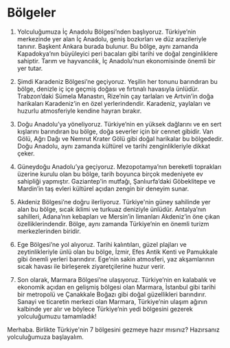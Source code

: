 # Bölgeler

1) Yolculuğumuza İç Anadolu Bölgesi’nden başlıyoruz. Türkiye’nin merkezinde yer alan İç Anadolu, geniş bozkırları ve düz arazileriyle tanınır. Başkent Ankara burada bulunur. Bu bölge, aynı zamanda Kapadokya’nın büyüleyici peri bacaları gibi tarihi ve doğal zenginliklere sahiptir. Tarım ve hayvancılık, İç Anadolu’nun ekonomisinde önemli bir yer tutar.

2) Şimdi Karadeniz Bölgesi’ne geçiyoruz. Yeşilin her tonunu barındıran bu bölge, denizle iç içe geçmiş doğası ve fırtınalı havasıyla ünlüdür. Trabzon’daki Sümela Manastırı, Rize’nin çay tarlaları ve Artvin’in doğa harikaları Karadeniz’in en özel yerlerindendir. Karadeniz, yaylaları ve huzurlu atmosferiyle kendine hayran bırakır.

3) Doğu Anadolu’ya yöneliyoruz. Türkiye’nin en yüksek dağlarını ve en sert kışlarını barındıran bu bölge, doğa severler için bir cennet gibidir. Van Gölü, Ağrı Dağı ve Nemrut Krater Gölü gibi doğal harikalar bu bölgededir. Doğu Anadolu, aynı zamanda kültürel ve tarihi zenginlikleriyle dikkat çeker.

4) Güneydoğu Anadolu’ya geçiyoruz. Mezopotamya’nın bereketli toprakları üzerine kurulu olan bu bölge, tarih boyunca birçok medeniyete ev sahipliği yapmıştır. Gaziantep'in mutfağı, Şanlıurfa’daki Göbeklitepe ve Mardin’in taş evleri kültürel açıdan zengin bir deneyim sunar.

5) Akdeniz Bölgesi’ne doğru ilerliyoruz. Türkiye'nin güney sahilinde yer alan bu bölge, sıcak iklimi ve turkuaz deniziyle ünlüdür. Antalya’nın sahilleri, Adana’nın kebapları ve Mersin’in limanları Akdeniz’in öne çıkan özelliklerindendir. Bölge, aynı zamanda Türkiye’nin en önemli turizm merkezlerinden biridir.

6) Ege Bölgesi’ne yol alıyoruz. Tarihi kalıntıları, güzel plajları ve zeytinlikleriyle ünlü olan bu bölge, İzmir, Efes Antik Kenti ve Pamukkale gibi önemli yerleri barındırır. Ege’nin sakin atmosferi, yaz akşamlarının sıcak havası ile birleşerek ziyaretçilerine huzur verir.

7) Son olarak, Marmara Bölgesi’ne ulaşıyoruz. Türkiye’nin en kalabalık ve ekonomik açıdan en gelişmiş bölgesi olan Marmara, İstanbul gibi tarihi bir metropolü ve Çanakkale Boğazı gibi doğal güzellikleri barındırır. Sanayi ve ticaretin merkezi olan Marmara, Türkiye’nin ulaşım ağının kalbinde yer alır ve böylece Türkiye’nin yedi bölgesini gezerek yolculuğumuzu tamamladık!


Merhaba. Birlikte Türkiye'nin 7 bölgesini gezmeye hazır mısınız? Hazırsanız yolculuğumuza başlayalım.